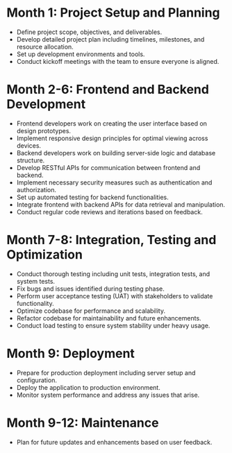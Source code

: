 # Month 1: Project Setup and Planning
- Define project scope, objectives, and deliverables.
- Develop detailed project plan including timelines, milestones, and resource allocation.
- Set up development environments and tools.
- Conduct kickoff meetings with the team to ensure everyone is aligned.

# Month 2-6: Frontend and Backend Development
- Frontend developers work on creating the user interface based on design prototypes.
- Implement responsive design principles for optimal viewing across devices.
- Backend developers work on building server-side logic and database structure.
- Develop RESTful APIs for communication between frontend and backend.
- Implement necessary security measures such as authentication and authorization.
- Set up automated testing for backend functionalities.
- Integrate frontend with backend APIs for data retrieval and manipulation.
- Conduct regular code reviews and iterations based on feedback.

# Month 7-8: Integration, Testing and Optimization
- Conduct thorough testing including unit tests, integration tests, and system tests.
- Fix bugs and issues identified during testing phase.
- Perform user acceptance testing (UAT) with stakeholders to validate functionality.
- Optimize codebase for performance and scalability.
- Refactor codebase for maintainability and future enhancements.
- Conduct load testing to ensure system stability under heavy usage.

# Month 9: Deployment
- Prepare for production deployment including server setup and configuration.
- Deploy the application to production environment.
- Monitor system performance and address any issues that arise.

# Month 9-12: Maintenance
- Plan for future updates and enhancements based on user feedback.